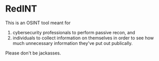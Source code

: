 # RedINT
This is an OSINT tool meant for 

1) cybersecurity professionals to perform passive recon, and 
2) individuals to collect information on themselves in order to see how much unnecessary information they've put out publically.

Please don't be jackasses.
